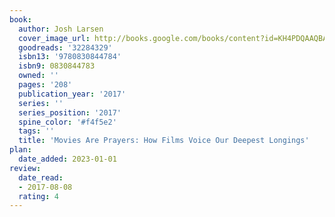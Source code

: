 ```yaml
---
book:
  author: Josh Larsen
  cover_image_url: http://books.google.com/books/content?id=KH4PDQAAQBAJ&printsec=frontcover&img=1&zoom=1&source=gbs_api
  goodreads: '32284329'
  isbn13: '9780830844784'
  isbn9: 0830844783
  owned: ''
  pages: '208'
  publication_year: '2017'
  series: ''
  series_position: '2017'
  spine_color: '#f4f5e2'
  tags: ''
  title: 'Movies Are Prayers: How Films Voice Our Deepest Longings'
plan:
  date_added: 2023-01-01
review:
  date_read:
  - 2017-08-08
  rating: 4
---
```

